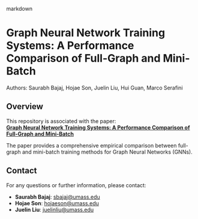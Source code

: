 
markdown
# Graph Neural Network Training Systems: A Performance Comparison of Full-Graph and Mini-Batch

Authors: Saurabh Bajaj, Hojae Son, Juelin Liu, Hui Guan, Marco Serafini

## Overview

This repository is associated with the paper:  
[**Graph Neural Network Training Systems: A Performance Comparison of Full-Graph and Mini-Batch**](https://arxiv.org/abs/2406.00552)

The paper provides a comprehensive empirical comparison between full-graph and mini-batch training methods for Graph Neural Networks (GNNs).

## Contact

For any questions or further information, please contact:

- **Saurabh Bajaj**: sbajaj@umass.edu  
- **Hojae Son**: hojaeson@umass.edu  
- **Juelin Liu**: juelinliu@umass.edu  
